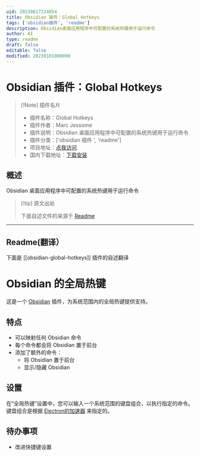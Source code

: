 ```yaml
---
uid: 20230817224054
title: Obsidian 插件：Global Hotkeys
tags: ['obsidian插件', 'readme']
description: Obsidian桌面应用程序中可配置的系统热键用于运行命令
author: AI
type: readme
draft: false
editable: false
modified: 20230101000000
---
```


# Obsidian 插件：Global Hotkeys

> [!Note] 插件名片
> - 插件名称：Global Hotkeys
> - 插件作者：Marc Jessome
> - 插件说明：Obsidian 桌面应用程序中可配置的系统热键用于运行命令
> - 插件分类：['obsidian 插件 ', 'readme']
> - 项目地址：[点我访问](https://github.com/mjessome/obsidian-global-hotkeys)
> - 国内下载地址：[下载安装](https://pkmer.cn/products/plugin/pluginMarket/?obsidian-global-hotkeys)

## 概述

Obsidian 桌面应用程序中可配置的系统热键用于运行命令

> [!tip] 原文出处
>
>下面自述文件的来源于 [Readme](https://ghproxy.net/https://raw.githubusercontent.com/mjessome/obsidian-global-hotkeys/main/README.md)

---

## Readme(翻译）

下面是 [[obsidian-global-hotkeys]] 插件的自述翻译

# Obsidian 的全局热键

这是一个 [Obsidian](https://obsidian.md) 插件，为系统范围内的全局热键提供支持。

## 特点

- 可以映射任何 Obsidian 命令
- 每个命令都会将 Obsidian 置于前台
- 添加了额外的命令：
  - 将 Obsidian 置于前台
  - 显示/隐藏 Obsidian

## 设置

在“全局热键”设置中，您可以输入一个系统范围的键盘组合，以执行指定的命令。键盘组合是根据 [Electron的加速器](https://www.electronjs.org/docs/api/accelerator) 来指定的。

## 待办事项

- 改进快捷键设置



